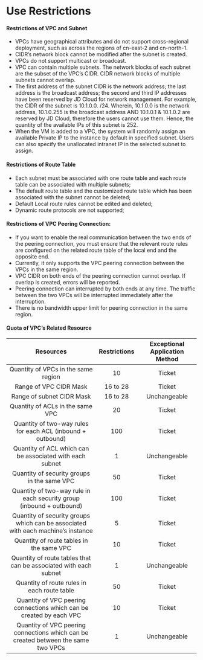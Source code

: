 # Use Restrictions

#### Restrictions of VPC and Subnet

- VPCs have geographical attributes and do not support cross-regional deployment, such as across the regions of cn-east-2 and cn-north-1.
- CIDR’s network block cannot be modified after the subnet is created.
- VPCs do not support multicast or broadcast.
- VPC can contain multiple subnets. The network blocks of each subnet are the subset of the VPC’s CIDR. CIDR network blocks of multiple subnets cannot overlap.
- The first address of the subnet CIDR is the network address; the last address is the broadcast address; the second and third IP addresses have been reserved by JD Cloud for network management. For example, the CIDR of the subnet is 10.1.0.0. /24. Wherein, 10.1.0.0 is the network address, 10.1.0.255 is the broadcast address AND 10.1.0.1 & 10.1.0.2 are reserved by JD Cloud, therefore the users cannot use them. Hence, the quantity of the available IPs of this subnet is 252.
- When the VM is added to a VPC, the system will randomly assign an available Private IP to the instance by default in specified subnet. Users can also specify the unallocated intranet IP in the selected subnet to assign.



#### Restrictions of Route Table

- Each subnet must be associated with one route table and each route table can be associated with multiple subnets;
- The default route table and the customized route table which has been associated with the subnet cannot be deleted;
- Default Local route rules cannot be edited and deleted;
- Dynamic route protocols are not supported;



#### Restrictions of VPC Peering Connection:

- If you want to enable the real communication between the two ends of the peering connection, you must ensure that the relevant route rules are configured on the related route table of the local end and the opposite end.
- Currently, it only supports the VPC peering connection between the VPCs in the same region.
- VPC CIDR on both ends of the peering connection cannot overlap. If overlap is created, errors will be reported.
- Peering connection can interrupted  by both ends at any time. The traffic between the two VPCs will be interrupted immediately after the interruption.
- There is no bandwidth upper limit for peering connection in the same region.



#### Quota of VPC’s Related Resource

| Resources 	| Restrictions 	| Exceptional Application Method 	|
| :-: | :-: | :-: |
|Quantity of VPCs in the same region 	|10	| Ticket 	|
|Range of VPC CIDR Mask 	|16 to 28	| Ticket 	|
|Range of subnet CIDR Mask 	|16 to 28	| Unchangeable 	|
|Quantity of ACLs in the same VPC	|20	| Ticket 	|
|Quantity of two-way rules for each ACL (inbound + outbound) 	|100	| Ticket 	|
|Quantity of ACL which can be associated with each subnet 	|1	| Unchangeable 	|
|Quantity of security groups in the same VPC	|50	| Ticket 	|
|Quantity of two-way rule in each security group (inbound + outbound) 	|100	| Ticket 	|
|Quantity of security groups which can be associated with each machine’s instance 	|5	| Ticket 	|
|Quantity of route tables in the same VPC	|10	| Ticket 	|
|Quantity of route tables that can be associated with each subnet 	|1	| Unchangeable 	|
|Quantity of route rules in each route table 	|50	| Ticket 	|
|Quantity of VPC peering connections which can be created by each VPC 	|10	| Ticket 	|
|Quantity of VPC peering connections which can be created between the same two VPCs 	|1	| Unchangeable 	|

